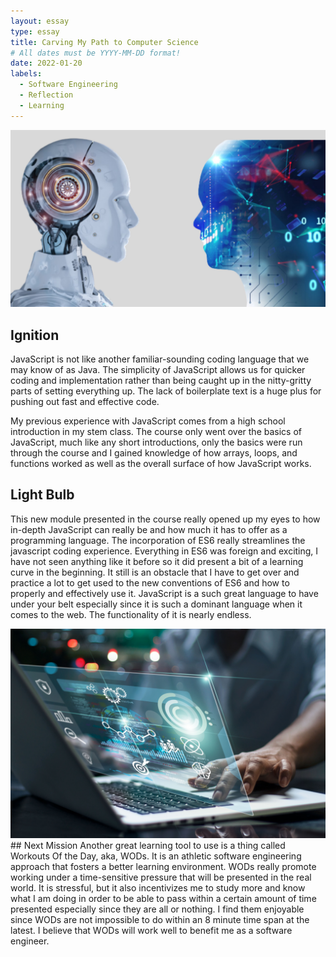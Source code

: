 ```yaml
---
layout: essay
type: essay
title: Carving My Path to Computer Science
# All dates must be YYYY-MM-DD format!
date: 2022-01-20
labels:
  - Software Engineering
  - Reflection
  - Learning
---
```


<img class="ui medium left floated image" src="../images/robotics.jpeg">

## Ignition
JavaScript is not like another familiar-sounding coding language that we may know of as Java. The simplicity of JavaScript allows us for quicker coding and implementation rather than being caught up in the nitty-gritty parts of setting everything up. The lack of boilerplate text is a huge plus for pushing out fast and effective code. 

My previous experience with JavaScript comes from a high school introduction in my stem class. The course only went over the basics of JavaScript, much like any short introductions, only the basics were run through the course and I gained knowledge of how arrays, loops, and functions worked as well as the overall surface of how JavaScript works. 

## Light Bulb
This new module presented in the course really opened up my eyes to how in-depth JavaScript can really be and how much it has to offer as a programming language. The incorporation of ES6 really streamlines the javascript coding experience. Everything in ES6 was foreign and exciting, I have not seen anything like it before so it did present a bit of a learning curve in the beginning. It still is an obstacle that I have to get over and practice a lot to get used to the new conventions of ES6 and how to properly and effectively use it. JavaScript is a such great language to have under your belt especially since it is such a dominant language when it comes to the web. The functionality of it is nearly endless. 


<img class="ui medium right floated image" src="../images/aidevelopment.png">
## Next Mission
Another great learning tool to use is a thing called Workouts Of the Day, aka, WODs. It is an athletic software engineering approach that fosters a better learning environment. WODs really promote working under a time-sensitive pressure that will be presented in the real world. It is stressful, but it also incentivizes me to study more and know what I am doing in order to be able to pass within a certain amount of time presented especially since they are all or nothing. I find them enjoyable since WODs are not impossible to do within an 8 minute time span at the latest. I believe that WODs will work well to benefit me as a software engineer. 



